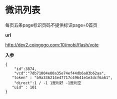 # 微讯列表 #
每页五条page标识页码不提供标识page=0首页

**url**

http://dev2.coingogo.com:10/mobi/flash/vote

**入参**

	{
		"id":3874,
		"vcd":"7db71004e00a35e74ef44db6a83b62aa",
	   "token" : "b9a336214e47717c49641e1e3dcf6a61",
		"direct":1 / -1 1是利好 -1是利空
	   "uid" : 101	  
	}